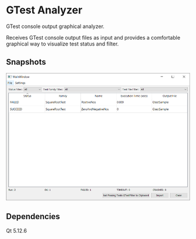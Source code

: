 # GTest Analyzer

GTest console output graphical analyzer.

Receives GTest console output files as input and provides a comfortable graphical way to visualize test status and filter.

## Snapshots

![Snapshot](documentation/Snapshot.png)

## Dependencies

Qt 5.12.6